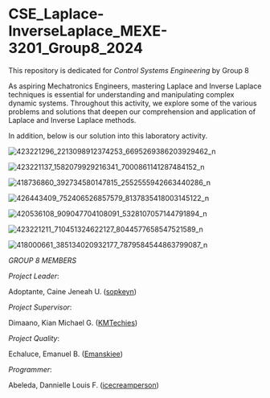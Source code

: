 # CSE_Laplace-InverseLaplace_MEXE-3201_Group8_2024
This repository is dedicated for *Control Systems Engineering* by Group 8

As aspiring Mechatronics Engineers, mastering Laplace and Inverse Laplace techniques is essential for understanding and manipulating complex dynamic systems. Throughout this activity, we explore some of the various problems and solutions that deepen our comprehension and application of Laplace and Inverse Laplace methods.

In addition, below is our solution into this laboratory activity.

![423221296_2213098912374253_6695269386203929462_n](https://github.com/icecreamperson/CSE_Laplace-InverseLaplace_MEXE-3201_Group8_2024/assets/157708843/ef0a8a7b-7061-4370-857f-b6a3b27ee5ab)

![423221137_1582079929216341_7000861141287484152_n](https://github.com/icecreamperson/CSE_Laplace-InverseLaplace_MEXE-3201_Group8_2024/assets/157708843/d0532ae5-4fff-4334-a70a-90e110539587)

![418736860_392734580147815_2552555942663440286_n](https://github.com/icecreamperson/CSE_Laplace-InverseLaplace_MEXE-3201_Group8_2024/assets/157708843/5b2a62d2-e3cc-4870-a16c-59a0c83b3bdd)

![426443409_752406526857579_8137835418003145122_n](https://github.com/icecreamperson/CSE_Laplace-InverseLaplace_MEXE-3201_Group8_2024/assets/157708843/c26641b1-301d-412a-a974-b169600f3bbd)

![420536108_909047704108091_5328107057144791894_n](https://github.com/icecreamperson/CSE_Laplace-InverseLaplace_MEXE-3201_Group8_2024/assets/157708843/cbe5e948-ca5c-46ec-8aa2-9ad96de9af1c)

![423221211_710451324622127_8044577658547521589_n](https://github.com/icecreamperson/CSE_Laplace-InverseLaplace_MEXE-3201_Group8_2024/assets/157708843/29475bea-2c0b-446d-bab9-556f48e62390)

![418000661_385134020932177_7879584544863799087_n](https://github.com/icecreamperson/CSE_Laplace-InverseLaplace_MEXE-3201_Group8_2024/assets/157708843/7c2495a5-bca7-44f1-91c3-61ab7d50aeae)

*GROUP 8 MEMBERS*

*Project Leader*:

Adoptante, Caine Jeneah U. ([sopkeyn](https://github.com/sopkeyn))

*Project Supervisor*:

Dimaano, Kian Michael G. ([KMTechies](https://github.com/KMTechies))

*Project Quality*:

Echaluce, Emanuel B. ([Emanskiee](https://github.com/Emanskiee))

*Programmer*:

Abeleda, Dannielle Louis F. ([icecreamperson](https://github.com/icecreamperson))
